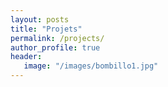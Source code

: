 ```yaml
---
layout: posts
title: "Projets"
permalink: /projects/
author_profile: true
header:
   image: "/images/bombillo1.jpg"
---
```


